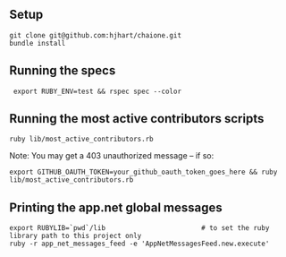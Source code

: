 ## Setup

    git clone git@github.com:hjhart/chaione.git
    bundle install

## Running the specs

     export RUBY_ENV=test && rspec spec --color

## Running the most active contributors scripts

    ruby lib/most_active_contributors.rb

Note: You may get a 403 unauthorized message – if so:

    export GITHUB_OAUTH_TOKEN=your_github_oauth_token_goes_here && ruby lib/most_active_contributors.rb

## Printing the app.net global messages

    export RUBYLIB=`pwd`/lib                        # to set the ruby library path to this project only
    ruby -r app_net_messages_feed -e 'AppNetMessagesFeed.new.execute'
